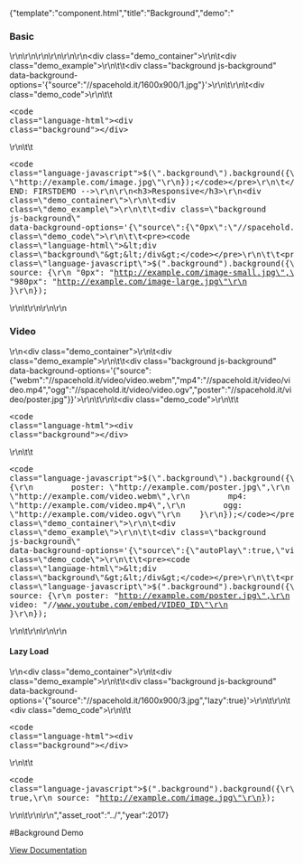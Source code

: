 {"template":"component.html","title":"Background","demo":"<h3>Basic</h3>\r\n\r\n<!-- START: FIRSTDEMO -->\r\n\r\n<style>\r\n\t.background {\r\n\t\twidth: 100%;\r\n\r\n\t\tbackground: #CFD8DC;\r\n\t\tmargin: 0 0 20px;\r\n\t\tpadding-top: 50%;\r\n\t}\r\n</style>\r\n\r\n<div class=\"demo_container\">\r\n\t<div class=\"demo_example\">\r\n\t\t<div class=\"background js-background\" data-background-options='{\"source\":\"//spacehold.it/1600x900/1.jpg\"}'></div>\r\n\t</div>\r\n\t<div class=\"demo_code\">\r\n\t\t<pre><code class=\"language-html\">&lt;div class=\"background\"&gt;&lt;/div&gt;</code></pre>\r\n\t\t<pre><code class=\"language-javascript\">$(\".background\").background({\r\n    source: \"http://example.com/image.jpg\"\r\n});</code></pre>\r\n\t</div>\r\n</div>\r\n\r\n<!-- END: FIRSTDEMO -->\r\n\r\n<h3>Responsive</h3>\r\n<div class=\"demo_container\">\r\n\t<div class=\"demo_example\">\r\n\t\t<div class=\"background js-background\" data-background-options='{\"source\":{\"0px\":\"//spacehold.it/800x450/2.jpg\",\"980px\":\"//spacehold.it/1600x900/2.jpg\"}}'></div>\r\n\t</div>\r\n\t<div class=\"demo_code\">\r\n\t\t<pre><code class=\"language-html\">&lt;div class=\"background\"&gt;&lt;/div&gt;</code></pre>\r\n\t\t<pre><code class=\"language-javascript\">$(\".background\").background({\r\n    source: {\r\n        \"0px\": \"http://example.com/image-small.jpg\",\r\n        \"980px\": \"http://example.com/image-large.jpg\"\r\n    }\r\n});</code></pre>\r\n\t</div>\r\n</div>\r\n\r\n<h3>Video</h3>\r\n<div class=\"demo_container\">\r\n\t<div class=\"demo_example\">\r\n\t\t<div class=\"background js-background\" data-background-options='{\"source\":{\"webm\":\"//spacehold.it/video/video.webm\",\"mp4\":\"//spacehold.it/video/video.mp4\",\"ogg\":\"//spacehold.it/video/video.ogv\",\"poster\":\"//spacehold.it/video/poster.jpg\"}}'></div>\r\n\t</div>\r\n\t<div class=\"demo_code\">\r\n\t\t<pre><code class=\"language-html\">&lt;div class=\"background\"&gt;&lt;/div&gt;</code></pre>\r\n\t\t<pre><code class=\"language-javascript\">$(\".background\").background({\r\n    source: {\r\n        poster: \"http://example.com/poster.jpg\",\r\n        webm: \"http://example.com/video.webm\",\r\n        mp4: \"http://example.com/video.mp4\",\r\n        ogg: \"http://example.com/video.ogv\"\r\n    }\r\n});</code></pre>\r\n\t</div>\r\n</div>\r\n\r\n<h3>YouTube</h3>\r\n<div class=\"demo_container\">\r\n\t<div class=\"demo_example\">\r\n\t\t<div class=\"background js-background\" data-background-options='{\"source\":{\"autoPlay\":true,\"video\":\"//youtu.be/LlQ8dhdSjWs\"},\"youtubeOptions\":{\"start\":60}}'></div>\r\n\t</div>\r\n\t<div class=\"demo_code\">\r\n\t\t<pre><code class=\"language-html\">&lt;div class=\"background\"&gt;&lt;/div&gt;</code></pre>\r\n\t\t<pre><code class=\"language-javascript\">$(\".background\").background({\r\n    source: {\r\n        poster: \"http://example.com/poster.jpg\",\r\n        video: \"//www.youtube.com/embed/VIDEO_ID\"\r\n    }\r\n});</code></pre>\r\n\t</div>\r\n</div>\r\n\r\n<h4>Lazy Load</h4>\r\n<div class=\"demo_container\">\r\n\t<div class=\"demo_example\">\r\n\t\t<div class=\"background js-background\" data-background-options='{\"source\":\"//spacehold.it/1600x900/3.jpg\",\"lazy\":true}'></div>\r\n\t</div>\r\n\t<div class=\"demo_code\">\r\n\t\t<pre><code class=\"language-html\">&lt;div class=\"background\"&gt;&lt;/div&gt;</code></pre>\r\n\t\t<pre><code class=\"language-javascript\">$(\".background\").background({\r\n\tlazy: true,\r\n    source: \"http://example.com/image.jpg\"\r\n});</code></pre>\r\n\t</div>\r\n</div>\r\n","asset_root":"../","year":2017}

 #Background Demo
<p class="back_link"><a href="https://formstone.it/components/background">View Documentation</a></p>